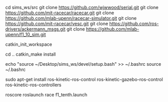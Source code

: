 cd sims_ws/src
git clone https://github.com/wjwwood/serial.git
git clone https://github.com/mit-racecar/racecar.git
git clone https://github.com/mlab-upenn/racecar-simulator.git
git clone https://github.com/mit-racecar/vesc.git
git clone https://github.com/ros-drivers/ackermann_msgs.git
git clone https://github.com/mlab-upenn/f1_10_sim.git


catkin_init_workspace


cd ..
catkin_make install


echo "source ~/Desktop/sims_ws/devel/setup.bash" >> ~/.bashrc
source ~/.bashrc


sudo apt-get install ros-kinetic-ros-control ros-kinetic-gazebo-ros-control ros-kinetic-ros-controllers


roscore
roslaunch race f1_tenth.launch

